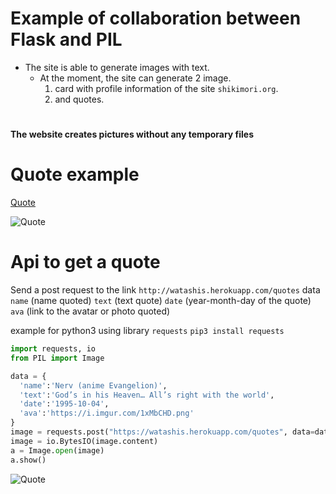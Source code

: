 # Example of collaboration between Flask and PIL
- The site is able to generate images with text.
  - At the moment, the site can generate 2 image.
    1. card with profile information of the site ```shikimori.org```.
    2. and quotes.
#
**The website creates pictures without any temporary files**
#
# Quote example
[Quote](https://watashis.herokuapp.com/test)

![Quote](https://watashis.herokuapp.com/test)



# Api to get a quote
Send a post request to the link ``http://watashis.herokuapp.com/quotes`` data ```name``` (name quoted) ```text``` (text quote) ```date``` (year-month-day of the quote) ```ava``` (link to the avatar or photo quoted)

example for python3
using  library ```requests```
```pip3 install requests```
```python
import requests, io
from PIL import Image

data = {
  'name':'Nerv (anime Evangelion)',
  'text':'God’s in his Heaven… All’s right with the world',
  'date':'1995-10-04',
  'ava':'https://i.imgur.com/1xMbCHD.png'
}
image = requests.post("https://watashis.herokuapp.com/quotes", data=data)
image = io.BytesIO(image.content)
a = Image.open(image)
a.show()
```

![Quote](https://i.imgur.com/gA35chN.png)

